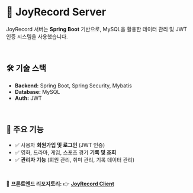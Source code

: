 # 📌 JoyRecord Server
JoyRecord 서버는 **Spring Boot** 기반으로, MySQL을 활용한 데이터 관리 및 JWT 인증 시스템을 사용했습니다. 

<br>

## 🛠️ 기술 스택  
- **Backend:** Spring Boot, Spring Security, Mybatis  
- **Database:** MySQL  
- **Auth:** JWT  

<br>


## 📑 주요 기능  
- ✅ 사용자 **회원가입 및 로그인** (JWT 인증)  
- ✅ 영화, 드라마, 게임, 스포츠 경기 **기록 및 조회**  
- ✅ **관리자 기능** (회원 관리, 취미 관리, 기록 데이터 관리)  

<br>


🔗 **프론트엔드 리포지토리:** 👉 [**JoyRecord Client**](https://github.com/pjeasu/joyRecord_client)
